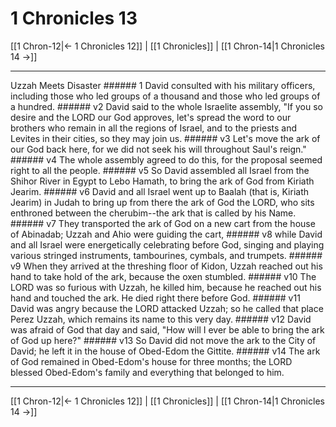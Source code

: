 # 1 Chronicles 13

[[1 Chron-12|← 1 Chronicles 12]] | [[1 Chronicles]] | [[1 Chron-14|1 Chronicles 14 →]]
***

Uzzah Meets Disaster ###### 1 David consulted with his military officers, including those who led groups of a thousand and those who led groups of a hundred. ###### v2 David said to the whole Israelite assembly, "If you so desire and the LORD our God approves, let's spread the word to our brothers who remain in all the regions of Israel, and to the priests and Levites in their cities, so they may join us. ###### v3 Let's move the ark of our God back here, for we did not seek his will throughout Saul's reign." ###### v4 The whole assembly agreed to do this, for the proposal seemed right to all the people. ###### v5 So David assembled all Israel from the Shihor River in Egypt to Lebo Hamath, to bring the ark of God from Kiriath Jearim. ###### v6 David and all Israel went up to Baalah (that is, Kiriath Jearim) in Judah to bring up from there the ark of God the LORD, who sits enthroned between the cherubim--the ark that is called by his Name. ###### v7 They transported the ark of God on a new cart from the house of Abinadab; Uzzah and Ahio were guiding the cart, ###### v8 while David and all Israel were energetically celebrating before God, singing and playing various stringed instruments, tambourines, cymbals, and trumpets. ###### v9 When they arrived at the threshing floor of Kidon, Uzzah reached out his hand to take hold of the ark, because the oxen stumbled. ###### v10 The LORD was so furious with Uzzah, he killed him, because he reached out his hand and touched the ark. He died right there before God. ###### v11 David was angry because the LORD attacked Uzzah; so he called that place Perez Uzzah, which remains its name to this very day. ###### v12 David was afraid of God that day and said, "How will I ever be able to bring the ark of God up here?" ###### v13 So David did not move the ark to the City of David; he left it in the house of Obed-Edom the Gittite. ###### v14 The ark of God remained in Obed-Edom's house for three months; the LORD blessed Obed-Edom's family and everything that belonged to him.

***
[[1 Chron-12|← 1 Chronicles 12]] | [[1 Chronicles]] | [[1 Chron-14|1 Chronicles 14 →]]
